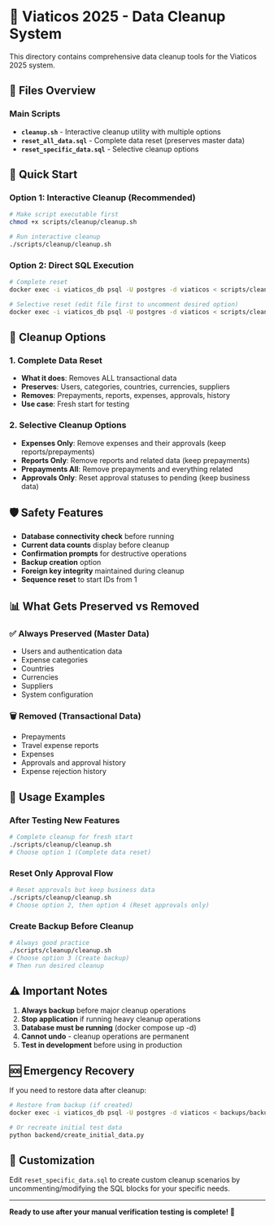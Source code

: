 # 🧹 Viaticos 2025 - Data Cleanup System

This directory contains comprehensive data cleanup tools for the Viaticos 2025 system.

## 📁 Files Overview

### Main Scripts
- **`cleanup.sh`** - Interactive cleanup utility with multiple options
- **`reset_all_data.sql`** - Complete data reset (preserves master data)
- **`reset_specific_data.sql`** - Selective cleanup options

## 🚀 Quick Start

### Option 1: Interactive Cleanup (Recommended)
```bash
# Make script executable first
chmod +x scripts/cleanup/cleanup.sh

# Run interactive cleanup
./scripts/cleanup/cleanup.sh
```

### Option 2: Direct SQL Execution
```bash
# Complete reset
docker exec -i viaticos_db psql -U postgres -d viaticos < scripts/cleanup/reset_all_data.sql

# Selective reset (edit file first to uncomment desired option)
docker exec -i viaticos_db psql -U postgres -d viaticos < scripts/cleanup/reset_specific_data.sql
```

## 🎯 Cleanup Options

### 1. Complete Data Reset
- **What it does**: Removes ALL transactional data
- **Preserves**: Users, categories, countries, currencies, suppliers
- **Removes**: Prepayments, reports, expenses, approvals, history
- **Use case**: Fresh start for testing

### 2. Selective Cleanup Options
- **Expenses Only**: Remove expenses and their approvals (keep reports/prepayments)
- **Reports Only**: Remove reports and related data (keep prepayments)
- **Prepayments All**: Remove prepayments and everything related
- **Approvals Only**: Reset approval statuses to pending (keep business data)

## 🛡️ Safety Features

- **Database connectivity check** before running
- **Current data counts** display before cleanup
- **Confirmation prompts** for destructive operations
- **Backup creation** option
- **Foreign key integrity** maintained during cleanup
- **Sequence reset** to start IDs from 1

## 📊 What Gets Preserved vs Removed

### ✅ Always Preserved (Master Data)
- Users and authentication data
- Expense categories
- Countries
- Currencies
- Suppliers
- System configuration

### 🗑️ Removed (Transactional Data)
- Prepayments
- Travel expense reports
- Expenses
- Approvals and approval history
- Expense rejection history

## 🔧 Usage Examples

### After Testing New Features
```bash
# Complete cleanup for fresh start
./scripts/cleanup/cleanup.sh
# Choose option 1 (Complete data reset)
```

### Reset Only Approval Flow
```bash
# Reset approvals but keep business data
./scripts/cleanup/cleanup.sh
# Choose option 2, then option 4 (Reset approvals only)
```

### Create Backup Before Cleanup
```bash
# Always good practice
./scripts/cleanup/cleanup.sh
# Choose option 3 (Create backup)
# Then run desired cleanup
```

## ⚠️ Important Notes

1. **Always backup** before major cleanup operations
2. **Stop application** if running heavy cleanup operations
3. **Database must be running** (docker compose up -d)
4. **Cannot undo** - cleanup operations are permanent
5. **Test in development** before using in production

## 🆘 Emergency Recovery

If you need to restore data after cleanup:

```bash
# Restore from backup (if created)
docker exec -i viaticos_db psql -U postgres -d viaticos < backups/backup_YYYYMMDD_HHMMSS.sql

# Or recreate initial test data
python backend/create_initial_data.py
```

## 📝 Customization

Edit `reset_specific_data.sql` to create custom cleanup scenarios by uncommenting/modifying the SQL blocks for your specific needs.

---

**Ready to use after your manual verification testing is complete! 🎉**
